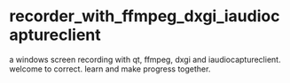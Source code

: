 # recorder_with_ffmpeg_dxgi_iaudiocaptureclient
a windows screen recording with qt, ffmpeg, dxgi and iaudiocaptureclient. welcome to correct. learn and make progress together.
